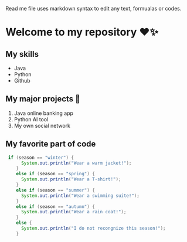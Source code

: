 Read me file uses markdown syntax to edit any text, formualas or codes. 

# Welcome to my repository ❤✨

## My skills
- Java
- Python
- Github

## My major projects 🎁
1. Java online banking app
2. Python AI tool
3. My own social network

## My favorite part of code
``` java
 if (season == "winter") {
      System.out.println("Wear a warm jacket!");
    }
    else if (season == "spring") {
      System.out.println("Wear a T-shirt!");
    }
    else if (season == "summer") {
      System.out.println("Wear a swimming suite!");
    }
    else if (season == "autumn") {
      System.out.println("Wear a rain coat!");
    }
    else {
      System.out.println("I do not recongnize this season!");
    }
```
